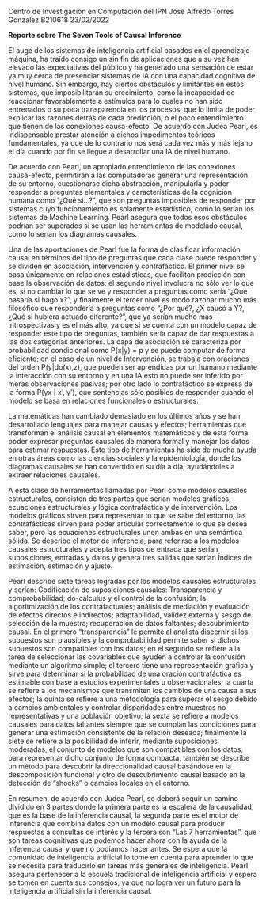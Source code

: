 Centro de Investigación en Computación del IPN
José Alfredo Torres Gonzalez
B210618
23/02/2022

**Reporte sobre The Seven Tools of Causal Inference**

El auge de los sistemas de inteligencia artificial basados en el aprendizaje máquina, ha traído consigo un sin fin de aplicaciones que a su vez han elevado las expectativas del público y ha generado una sensación de estar ya muy cerca de presenciar sistemas de IA con una capacidad cognitiva de nivel humano. Sin embargo, hay ciertos obstáculos y limitantes en estos sistemas, que imposibilitarán su crecimiento, como la incapacidad de reaccionar favorablemente a estímulos para lo cuales no han sido entrenados o su poca transparencia en los procesos, que lo limita de poder explicar las razones detrás de cada predicción, o el poco entendimiento que tienen de las conexiones causa-efecto. De acuerdo con Judea Pearl, es indispensable prestar atención a dichos impedimentos teóricos fundamentales, ya que de lo contrario nos será cada vez más y más lejano el día cuando por fin se llegue a desarrollar una IA de nivel humano.

De acuerdo con Pearl, un apropiado entendimiento de las conexiones causa-efecto, permitirán a las computadoras generar una representación de su entorno, cuestionarse dicha abstracción, manipularla y poder responder a preguntas elementales y características de la cognición humana como “¿Qué si…?”, que son preguntas imposibles de responder por sistemas cuyo funcionamiento es solamente estadístico, como lo serían los sistemas de Machine Learning. Pearl asegura que todos esos obstáculos podrían ser superados si se usan las herramientas de modelado causal, como lo serían los diagramas causales.

Una de las aportaciones de Pearl fue la forma de clasificar información causal en términos del tipo de preguntas que cada clase puede responder y se dividen en asociación, intervención y contrafáctico. El primer nivel se basa únicamente en relaciones estadísticas, que facilitan predicción con base la observación de datos; el segundo nivel involucra no sólo ver lo que es, si no cambiar lo que se ve y responder a preguntas como sería “¿Que pasaría si hago x?”, y finalmente el tercer nivel es modo razonar mucho más filosófico que respondería a preguntas como “¿Por qué?, ¿X causó a Y?, ¿Qué si hubiera actuado diferente?”, que ya serían mucho más introspectivas y es el más alto, ya que si se cuenta con un modelo capaz de responder este tipo de preguntas, también sería capaz de dar respuestas a las dos categorías anteriores. La capa de asociación se caracteriza por probabilidad condicional como P(x|y) = p y se puede computar de forma eficiente; en el caso de un nivel de Intervención, se trabaja con oraciones del orden P(y|do(x),z), que pueden ser aprendidas por un humano mediante la interacción con su entorno y en una IA esto no puede ser inferido por meras observaciones pasivas; por otro lado lo contrafáctico se expresa de la forma P(yx | x’, y’), que sentencias sólo posibles de responder cuando el modelo se basa en relaciones funcionales o estructurales.

La matemáticas han cambiado demasiado en los últimos años y se han desarrollado lenguajes para manejar causas y efectos; herramientas que transforman el análisis causal en elementos matemáticos y de esta forma poder expresar preguntas causales de manera formal y manejar los datos para estimar respuestas. Este tipo de herramientas ha sido de mucha ayuda en otras áreas como las ciencias sociales y la epidemiología, donde los diagramas causales se han convertido en su día a día, ayudándoles a extraer relaciones causales.

A esta clase de herramientas llamadas por Pearl como modelos causales estructurales, consisten de tres partes que serían modelos gráficos, ecuaciones estructurales y lógica contrafáctica y de intervención. Los modelos gráficos sirven para representar to que se sabe del entorno, las contrafácticas sirven para poder articular correctamente lo que se desea saber, pero las ecuaciones estructurales unen ambas en una semántica sólida. Se describe el motor de inferencia, para referirse a los modelos causales estructurales y acepta tres tipos de entrada que serían suposiciones, entradas y datos y genera tres salidas que serían Índices de estimación, estimación y ajuste.

Pearl describe siete tareas logradas por los modelos causales estructurales y serían: Codificación de suposiciones causales: Transparencia y comprobabilidad; do-calculus y el control de la confusión; la algoritmización de los contrafactuales; análisis de mediación y evaluación de efectos directos e indirectos; adaptabilidad, validez externa y sesgo de selección de la muestra; recuperación de datos faltantes; descubrimiento causal. En el primero “transparencia” le permite al analista discernir si los supuestos son plausibles y la comprobabilidad permite saber si dichos supuestos son compatibles con los datos; en el segundo se refiere a la tarea de seleccionar las covariables que ayuden a controlar la confusión mediante un algoritmo simple; el tercero tiene una representación gráfica y sirve para determinar si la probabilidad de una oración contrafáctica es estimable con base a estudios experimentales u observacionales; la cuarta se refiere a los mecanismos que transmiten los cambios de una causa a sus efectos; la quinta se refiere a una metodología para superar el sesgo debido a cambios ambientales y controlar disparidades entre muestras no representativas y una población objetivo; la sexta se refiere a modelos causales para datos faltantes siempre que se cumplan las condiciones para generar una estimación consistente de la relación deseada; finalmente la siete se refiere a la posibilidad de inferir, mediante suposiciones moderadas, el conjunto de modelos que son compatibles con los datos, para representar dicho conjunto de forma compacta, también se describe un método para descubrir la direccionalidad causal basándose en la descomposición funcional y otro de descubrimiento causal basado en la detección de “shocks” o cambios locales en el entorno.

En resumen, de acuerdo con Judea Pearl, se deberá seguir un camino dividido en 3 partes donde la primera parte es la escalera de la causalidad, que es la base de la inferencia causal, la segunda parte es el motor de inferencia que combina datos con un modelo causal para producir respuestas a consultas de interés y la tercera son “Las 7 herramientas”, que son tareas cognitivas que podemos hacer ahora con la ayuda de la inferencia causal y que no podíamos hacer antes. Se espera que la comunidad de inteligencia artificial lo tome en cuenta para aprender lo que se necesita para traducirlo en tareas más generales de inteligencia. Pearl asegura pertenecer a la escuela tradicional de inteligencia artificial y espera se tomen en cuenta sus consejos, ya que no logra ver un futuro para la inteligencia artificial sin la inferencia causal.

